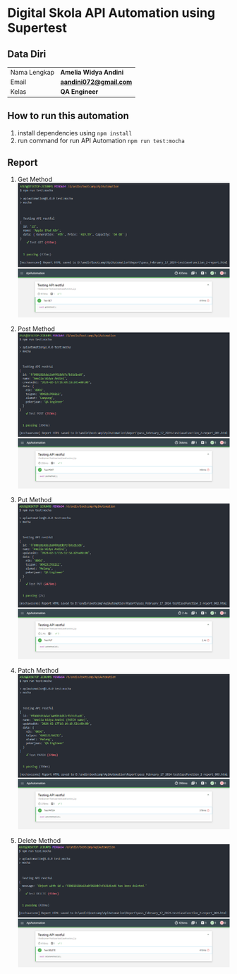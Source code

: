 # Digital Skola API Automation using Supertest

## Data Diri

|              |                         |
| ------------ | ----------------------- |
| Nama Lengkap | **Amelia Widya Andini** |
| Email        | **aandini072@gmail.com**|
| Kelas        | **QA Engineer**         |


## How to run this automation

1. install dependencies using
   `npm install`
2. run command for run API Automation
   `npm run test:mocha`

## Report

1. Get Method
![Screenshot](asset/GetMethod.png)
![Screenshot](asset/LiveViewer_Get.png)

2. Post Method
![Screenshot](asset/PostMethod.png)
![Screenshot](asset/LiveViewer_Post.png)

3. Put Method
![Screenshot](asset/PutMethod.png)
![Screenshot](asset/LiveViewer_Put.png)

4. Patch Method
![Screenshot](asset/PatchMethod.png)
![Screenshot](asset/LiveViewer_Patch.png)

5. Delete Method
![Screenshot](asset/DeleteMethod.png)
![Screenshot](asset/LiveViewer_Delete.png)